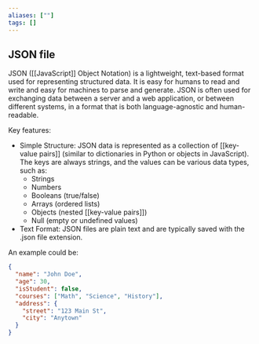 ```yaml
---
aliases: [""]
tags: []
---
```


## JSON file

JSON ([[JavaScript]] Object Notation) is a lightweight, text-based format used for representing structured data. It is easy for humans to read and write and easy for machines to parse and generate. JSON is often used for exchanging data between a server and a web application, or between different systems, in a format that is both language-agnostic and human-readable.

Key features:
- Simple Structure: JSON data is represented as a collection of [[key-value pairs]] (similar to dictionaries in Python or objects in JavaScript). The keys are always strings, and the values can be various data types, such as:
	-   Strings
	-   Numbers
	-   Booleans (true/false)
	-   Arrays (ordered lists)
	-  Objects (nested [[key-value pairs]])
	- Null (empty or undefined values)
- Text Format: JSON files are plain text and are typically saved with the .json file extension.

An example could be:
```JSON
{
  "name": "John Doe",
  "age": 30,
  "isStudent": false,
  "courses": ["Math", "Science", "History"],
  "address": {
    "street": "123 Main St",
    "city": "Anytown"
  }
}
```
